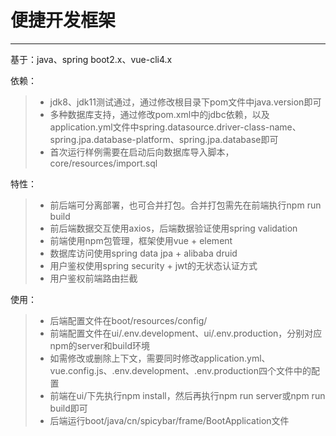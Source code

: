 # 便捷开发框架

------

基于：java、spring boot2.x、vue-cli4.x

依赖：
> * jdk8、jdk11测试通过，通过修改根目录下pom文件中java.version即可
> * 多种数据库支持，通过修改pom.xml中的jdbc依赖，以及application.yml文件中spring.datasource.driver-class-name、spring.jpa.database-platform、spring.jpa.database即可
> * 首次运行样例需要在启动后向数据库导入脚本，core/resources/import.sql

特性：
> * 前后端可分离部署，也可合并打包。合并打包需先在前端执行npm run build
> * 前后端数据交互使用axios，后端数据验证使用spring validation
> * 前端使用npm包管理，框架使用vue + element
> * 数据库访问使用spring data jpa + alibaba druid
> * 用户鉴权使用spring security + jwt的无状态认证方式
> * 用户鉴权前端路由拦截

使用：
> * 后端配置文件在boot/resources/config/
> * 前端配置文件在ui/.env.development、ui/.env.production，分别对应npm的server和build环境
> * 如需修改或删除上下文，需要同时修改application.yml、vue.config.js、.env.development、.env.production四个文件中的配置
> * 前端在ui/下先执行npm install，然后再执行npm run server或npm run build即可
> * 后端运行boot/java/cn/spicybar/frame/BootApplication文件
